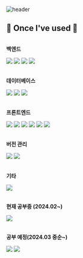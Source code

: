 ![header](https://capsule-render.vercel.app/api?type=Rounded&color=auto&height=120&section=header&text=안녕하세요!%20복영헌입니다&fontSize=50)


## 🔨 Once I've used 🔨
<div style="display:flex; flex-direction:column; align-items:flex-start;">
    <!-- 벡엔드 -->
    <p><strong>백엔드</strong></p>
    <div>
        <img src="https://img.shields.io/badge/Java-007396?style=for-the-badge&logo=Java&logoColor=white"> 
        <img src="https://img.shields.io/badge/JSP-007396?style=for-the-badge&logo=JSP&logoColor=white"> 
        <img src="https://img.shields.io/badge/Spring Boot-6DB33F?style=for-the-badge&logo=spring boot&logoColor=white"> 
        <img src="https://img.shields.io/badge/JPA-6DB33F?style=for-the-badge&logo=JPA&logoColor=white">
    </div>
    <br>
    <!-- 데이타베이스 -->
    <p><strong>데이터베이스</strong></p>
    <div>
        <img src="https://img.shields.io/badge/oracle-F80000?style=for-the-badge&logo=oracle&logoColor=white"> 
        <img src="https://img.shields.io/badge/mysql-4479A1?style=for-the-badge&logo=mysql&logoColor=white"> 
        <img src="https://img.shields.io/badge/firebase-FFCA28?style=for-the-badge&logo=firebase&logoColor=white">
    </div>
    <br>
    <!-- 프론트엔드 -->
    <p><strong>프론트엔드</strong></p>
    <div>
        <img src="https://img.shields.io/badge/html5-E34F26?style=flat-square&logo=html5&logoColor=white"> 
        <img src="https://img.shields.io/badge/css-1572B6?style=flat-square&logo=css3&logoColor=white"> 
        <img src="https://img.shields.io/badge/jquery-0769AD?style=flat-square&logo=jquery&logoColor=white">
        <img src="https://img.shields.io/badge/javascript-F7DF1E?style=flat-square&logo=javascript&logoColor=black"> 
        <img src="https://img.shields.io/badge/bootstrap-7952B3?style=flat-square&logo=bootstrap&logoColor=white">
        <img src="https://img.shields.io/badge/quasar-050A14?style=flat-square&logo=quasar&logoColor=white">
    </div>
  <br>
  <!--버전 관리-->
  <p><strong>버전 관리</strong></p>
    <div>
         <img src="https://img.shields.io/badge/git-F05032?style=flat-square&logo=git&logoColor=white">
        <img src="https://img.shields.io/badge/github-181717?style=flat-square&logo=github&logoColor=white">
  </div>
  <br>
    <!-- 기타-->
    <p><strong>기타</strong></p>
    <div>
        <img src="https://img.shields.io/badge/JSON-7F52FF?style=flat-square&logo=JSON&logoColor=white">

  </div><br>
    <!-- 현재 공부중 및 공부 예 -->
    <p><strong>현재 공부중 (2024.02~)</strong></p>
    <div>
        <img src="https://img.shields.io/badge/Vue.js-4FC08D?style=flat-square&logo=Vue.js&logoColor=white">
     
</div><br>
  <p><strong>공부 예정(2024.03 중순~)</strong></p>
  <div>
     <img src="https://img.shields.io/badge/Spring Security-6DB33F?style=flat-square&logo=Spring Security&logoColor=white">
     <img src="https://img.shields.io/badge/Nuxt.js-00DC82?style=flat-square&logo=Nuxt.js&logoColor=white"> 
</div>
